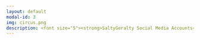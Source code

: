 ```yaml
---
layout: default
modal-id: 3
img: circus.png
description: <font size="5"><strong>SaltyGeralty Social Media Accounts<br><p><a href="https://www.youtube.com/@saltygeralty"><strong><font size="5"><font color="#0000ff">YouTube</font></a></p>/<p><a href="https://www.instagram.com/saltygeralty/"><strong><font size="5"><font color="#0000ff">Instagram</font></a></p></strong></font><br><br><font size="5"><strong>ATouchMe</strong></font><br>(By Leslie Zeng and Janine Bower)<br><iframe frameborder="0" src="https://itch.io/embed/3489165" width="552" height="167"><a href="https://lesliezeng.itch.io/atouchme">ATouchMe by LeslieZeng, Salty-Geralty</a></iframe><br><br><br><font size="5"><strong>PanOp Industries</strong></font><br><iframe width="320" height="192" src="https://www.youtube.com/embed/i4NaOy46XXo?si=7up9KGU0HasCbS2r"title="YouTube video player" frameborder="0" allow="accelerometer; autoplay; clipboard-write; encrypted-media; gyroscope; picture-in-picture; web-share" referrerpolicy="strict-origin-when-cross-origin" allowfullscreen></iframe><br><br><br><strong><font size="5">Four Games Lobby</font></strong><br><em><font color = "#ff0000">(formatted for desktop only)</font></em><br><iframe width="552" height="167" frameborder="0" src="https://itch.io/embed/2034099"><a href="https://bowerj6.itch.io/four-games-lobby">Intro to Game Programming - Four Games Lobby by Salty-Geralty</a></iframe><br><br><font size ="5"><strong>(Y)our Future</strong></font><br><br><iframe width="320" height="192" src="https://www.youtube.com/embed/21qQf2HW02E?si=a2rsBWN01ZBZKnQf" title="YouTube video player" frameborder="0" allow="accelerometer; autoplay; clipboard-write; encrypted-media; gyroscope; picture-in-picture; web-share" referrerpolicy="strict-origin-when-cross-origin" allowfullscreen></iframe><br><br><font size="5"><strong>Enacting Multiple Subjectivities -<br><em>Baldur’s Gate 3</em><br>and the Performance<br>of the (Multi)Self</strong><br><iframe width="320" height="192" src="https://www.youtube.com/embed/LBOk4nyLLmQ?si=Uoh4pCH011Vckupt" title="YouTube video player" frameborder="0" allow="accelerometer; autoplay; clipboard-write; encrypted-media; gyroscope; picture-in-picture; web-share" referrerpolicy="strict-origin-when-cross-origin" allowfullscreen></iframe><br><br><br><strong>Shattered Memories -<br>Hybrid AI Audiovisual Experiment</strong><br><iframe width="320" height="192" src="https://www.youtube.com/embed/cSTFBXsJ-oI?si=SNb0gyYXmh1bEIc5" title="YouTube video player" frameborder="0" allow="accelerometer; autoplay; clipboard-write; encrypted-media; gyroscope; picture-in-picture; web-share" referrerpolicy="strict-origin-when-cross-origin" allowfullscreen></iframe><br><br><br><strong>Topics in Games Research -<br>AI Audio Systems Final Review Paper</strong><br><iframe width="320" height="192" src="https://www.youtube.com/embed/8qhB7PZdSE0?si=BU9-Xzt1EHoZeymy" title="YouTube video player" frameborder="0" allow="accelerometer; autoplay; clipboard-write; encrypted-media; gyroscope; picture-in-picture; web-share" referrerpolicy="strict-origin-when-cross-origin" allowfullscreen></iframe><br><br><br><strong>Sailor's Delight</strong><br><iframe width="320" height="192" src="https://www.youtube.com/embed/pb5_KT0apek?si=Ay2PlbUElLTBQ_ec" title="YouTube video player" frameborder="0" allow="accelerometer; autoplay; clipboard-write; encrypted-media; gyroscope; picture-in-picture; web-share" referrerpolicy="strict-origin-when-cross-origin" allowfullscreen></iframe><br><br><br><font size="5"><strong>Physicalizing the Panopticon<br>Data Privacy and the 'Art' of Surveillance<br><iframe width="320" height="192" src="https://www.youtube.com/embed/_wcJ-5yQwGY?si=wkO9LxdEoPi1y2cG" title="YouTube video player" frameborder="0" allow="accelerometer; autoplay; clipboard-write; encrypted-media; gyroscope; picture-in-picture; web-share" referrerpolicy="strict-origin-when-cross-origin" allowfullscreen></iframe></strong></font>
---
```

